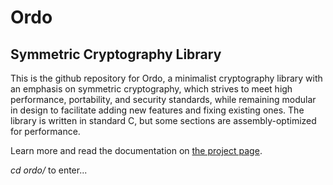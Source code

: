Ordo
==============

Symmetric Cryptography Library
--------------

This is the github repository for Ordo, a minimalist cryptography library with an emphasis on symmetric cryptography, which strives to meet high performance, portability, and security standards, while remaining modular in design to facilitate adding new features and fixing existing ones. The library is written in standard C, but some sections are assembly-optimized for performance.

Learn more and read the documentation on [the project page](http://tomcrypto.github.com/Ordo/).

*cd ordo/* to enter...
